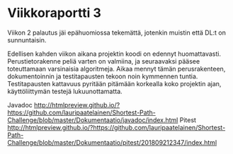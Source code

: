 # Viikkoraportti 3

Viikon 2 palautus jäi epähuomiossa tekemättä, jotenkin muistin että DL:t on sunnuntaisin. 


Edellisen kahden viikon aikana projektin koodi on edennyt huomattavasti. Perustietorakenne peliä varten on valmiina, ja seuraavaksi pääsee toteuttamaan varsinaisia algoritmeja. 
Aikaa mennyt tämän perusrakenteen, dokumentoinnin ja testitapausten tekoon noin kymmennen tuntia. 
Testitapausten kattavuus pyritään pitämään korkealla koko projektin ajan, käyttöliittymän testejä lukuunottamatta.

Javadoc http://htmlpreview.github.io/?https://github.com/lauripaatelainen/Shortest-Path-Challenge/blob/master/Dokumentaatio/javadoc/index.html
Pitest http://htmlpreview.github.io/?https://github.com/lauripaatelainen/Shortest-Path-Challenge/blob/master/Dokumentaatio/pitest/201809212347/index.html 
